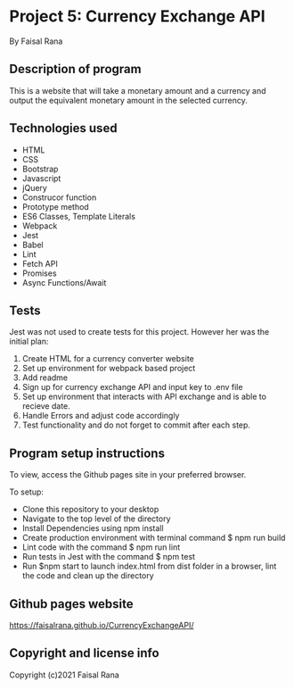 # Project 5: Currency Exchange API
By Faisal Rana

## Description of program
This is a website that will take a monetary amount and a currency and output the equivalent monetary amount in the selected currency. 

## Technologies used
- HTML
- CSS
- Bootstrap
- Javascript
- jQuery
- Construcor function
- Prototype method
- ES6 Classes, Template Literals 
- Webpack 
- Jest
- Babel
- Lint
- Fetch API
- Promises
- Async Functions/Await

## Tests

Jest was not used to create tests for this project.  However her was the initial plan:

1.  Create HTML for a currency converter website 
2.  Set up environment for webpack based project
3.  Add readme
4.  Sign up for currency exchange API and input key to .env file
5.  Set up environment that interacts with API exchange and is able to recieve date.
6.  Handle Errors and adjust code accordingly
7.  Test functionality and do not forget to commit after each step.


## Program setup instructions
To view, access the Github pages site in your preferred browser. 

To setup:
- Clone this repository to your desktop
- Navigate to the top level of the directory
- Install Dependencies using npm install
- Create production environment with terminal command $ npm run build
- Lint code with the command $ npm run lint
- Run tests in Jest with the command $ npm test
- Run $npm start to launch index.html from dist folder in a browser, lint the code and clean up the directory

## Github pages website
https://faisalrana.github.io/CurrencyExchangeAPI/

## Copyright and license info

Copyright (c)2021 Faisal Rana

